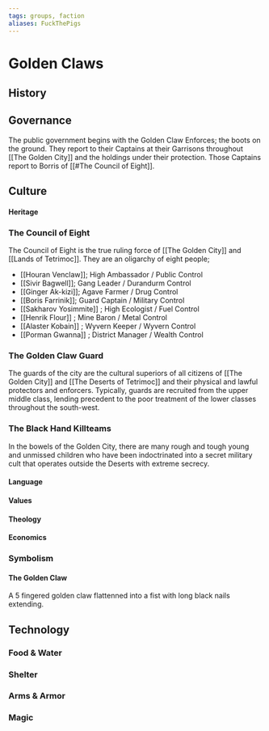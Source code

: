 ```yaml
---
tags: groups, faction
aliases: FuckThePigs
---
```


# Golden Claws
## History
## Governance
The public government begins with the Golden Claw Enforces; the boots on the ground. They report to their Captains at their Garrisons throughout [[The Golden City]] and the holdings under their protection. Those Captains report to Borris of [[#The Council of Eight]]. 

## Culture
#### Heritage
### The Council of Eight
The Council of Eight is the true ruling force of [[The Golden City]] and [[Lands of Tetrimoc]]. They are an oligarchy of eight people;
- [[Houran Venclaw]]; High Ambassador / Public Control
- [[Sivir Bagwell]]; Gang Leader / Durandurm Control
- [[Ginger Ak-kizi]]; Agave Farmer / Drug Control
- [[Boris Farrinik]]; Guard Captain / Military Control
- [[Sakharov Yosimmite]] ; High Ecologist / Fuel Control
- [[Henrik Flour]] ; Mine Baron / Metal Control
- [[Alaster Kobain]] ; Wyvern Keeper / Wyvern Control
- [[Porman Gwanna]] ; District Manager / Wealth Control

### The Golden Claw Guard
The guards of the city are the cultural superiors of all citizens of [[The Golden City]] and [[The Deserts of Tetrimoc]] and their physical and lawful protectors and enforcers. Typically, guards are recruited from the upper middle class, lending precedent to the poor treatment of the lower classes throughout the south-west.

### The Black Hand Killteams
In the bowels of the Golden City, there are many rough and tough young and unmissed children who have been indoctrinated into a secret military cult that operates outside the Deserts with extreme secrecy.

#### Language
#### Values
#### Theology
#### Economics
### Symbolism
#### The Golden Claw
A 5 fingered golden claw flattenned into a fist with long black nails extending.
## Technology
### Food & Water
### Shelter
### Arms & Armor
### Magic